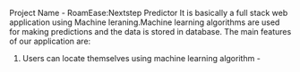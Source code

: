 Project Name - RoamEase:Nextstep Predictor
It is basically a full stack web application using Machine leraning.Machine learning algorithms are used for making predictions and  the data is stored in database.
The main features of our application are:
1. Users can locate themselves using machine learning algorithm - 